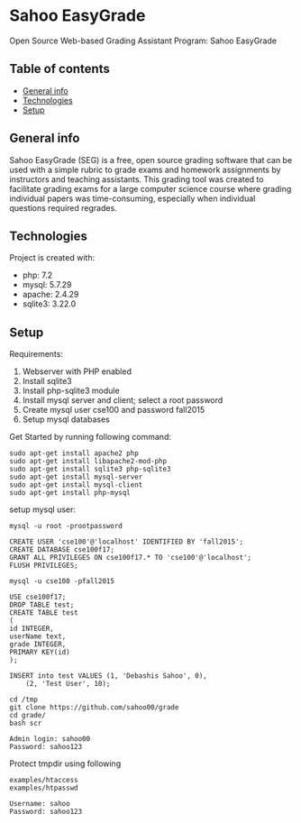 # Sahoo EasyGrade
Open Source Web-based Grading Assistant Program: Sahoo EasyGrade

## Table of contents
* [General info](#general-info)
* [Technologies](#technologies)
* [Setup](#setup)

## General info
Sahoo EasyGrade (SEG) is a free, open source grading software
that can be used with a simple rubric to grade exams and
homework assignments by instructors and teaching assistants. 
This grading tool was created to facilitate grading exams for
a large computer science course where grading individual papers was
time-consuming, especially when individual questions required regrades.
    
## Technologies
Project is created with:
* php: 7.2
* mysql: 5.7.29
* apache: 2.4.29
* sqlite3: 3.22.0
    
## Setup
Requirements:

1. Webserver with PHP enabled
2. Install sqlite3
3. Install php-sqlite3 module
4. Install mysql server and client; select a root password
5. Create mysql user cse100 and password fall2015
6. Setup mysql databases

Get Started by running following command:

```
sudo apt-get install apache2 php
sudo apt-get install libapache2-mod-php
sudo apt-get install sqlite3 php-sqlite3
sudo apt-get install mysql-server
sudo apt-get install mysql-client
sudo apt-get install php-mysql
```

setup mysql user:

```
mysql -u root -prootpassword

CREATE USER 'cse100'@'localhost' IDENTIFIED BY 'fall2015';
CREATE DATABASE cse100f17;
GRANT ALL PRIVILEGES ON cse100f17.* TO 'cse100'@'localhost';
FLUSH PRIVILEGES;

mysql -u cse100 -pfall2015

USE cse100f17;
DROP TABLE test;
CREATE TABLE test
(
id INTEGER,
userName text,
grade INTEGER,
PRIMARY KEY(id)
);

INSERT into test VALUES (1, 'Debashis Sahoo', 0),
    (2, 'Test User', 10);
```

```
cd /tmp
git clone https://github.com/sahoo00/grade
cd grade/
bash scr
```

```
Admin login: sahoo00
Password: sahoo123
```

Protect tmpdir using following
```
examples/htaccess
examples/htpasswd

Username: sahoo
Password: sahoo123
```

